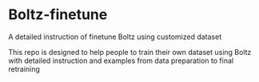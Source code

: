 # Boltz-finetune
A detailed instruction of finetune Boltz using customized dataset

This repo is designed to help people to train their own dataset using Boltz with detailed instruction and examples from data preparation to final retraining

